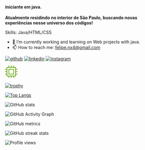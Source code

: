 ####  iniciante em java. 
**Atualmente residindo no interior de São Paulo, buscando novas experiências nesse universo dos códigos!**


Skills: Java/HTML/CSS

- 🔭 I’m currently working and learning on Web projects with java.
- 📫 How to reach me: felipe.nx4@gmail.com


[<img src='https://cdn.jsdelivr.net/npm/simple-icons@3.0.1/icons/github.svg' alt='github' height='40'>](https://github.com/felipe0059)  [<img src='https://cdn.jsdelivr.net/npm/simple-icons@3.0.1/icons/linkedin.svg' alt='linkedin' height='40'>](https://www.linkedin.com/in/felipe-gustavo-hon%C3%B3rio/)  [<img src='https://cdn.jsdelivr.net/npm/simple-icons@3.0.1/icons/instagram.svg' alt='instagram' height='40'>](https://www.instagram.com/felipegstv/?hl=en/)  

<a href='https://docs.github.com/en/developers'><img src='https://raw.githubusercontent.com/acervenky/animated-github-badges/master/assets/devbadge.gif' width='40' height='40'></a> 

[![trophy](https://github-profile-trophy.vercel.app/?username=felipe0059)](https://github.com/ryo-ma/github-profile-trophy)

[![Top Langs](https://github-readme-stats.vercel.app/api/top-langs/?username=felipe0059)](https://github.com/anuraghazra/github-readme-stats)

![GitHub stats](https://github-readme-stats.vercel.app/api?username=felipe0059&show_icons=true)  

![GitHub Activity Graph](https://activity-graph.herokuapp.com/graph?username=felipe0059)  

![GitHub metrics](https://metrics.lecoq.io/felipe0059)  

![GitHub streak stats](https://github-readme-streak-stats.herokuapp.com/?user=felipe0059)  

![Profile views](https://gpvc.arturio.dev/felipe0059)  
<!--
**felipe0059/felipe0059** is a ✨ _special_ ✨ repository because its `README.md` (this file) appears on your GitHub profile.

Here are some ideas to get you started:

- 🔭 I’m currently working on ...
- 🌱 I’m currently learning ...
- 👯 I’m looking to collaborate on ...
- 🤔 I’m looking for help with ...
- 💬 Ask me about ...
- 📫 How to reach me: ...
- 😄 Pronouns: ...
- ⚡ Fun fact: ...
-->
